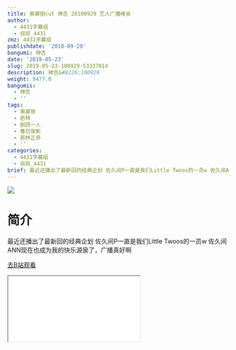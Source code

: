 ```yaml
---
title: 奥黛丽cut 神舌 20100929 艺人广播峰会
author:
  - 4431字幕组
  - 叔叔_4431
zmz: 4431字幕组
publishdate: '2010-09-29'
bangumi: 神舌
date: '2019-05-23'
slug: 2019-05-23-100929-53337014
description: 神舌&#8226;100929
weight: 9477.0
bangumis:
  - 神舌
  - ''
tags:
  - 奥黛丽
  - 若林
  - 剧团一人
  - 春日俊彰
  - 若林正恭
  - ''
categories:
  - 4431字幕组
  - 叔叔_4431
brief: 最近还播出了最新回的经典企划 佐久间P一直是我们Little Twoos的一员w 佐久间ANN现在也成为我的快乐源泉了，广播真好啊
---
```

![](https://raw.githubusercontent.com/tcgriffith/owaraisite/master/static/tmpimg/e573ae2aa4ff3547df12b180ae6c2710fb439256.jpg.480.jpg)
# 简介  
最近还播出了最新回的经典企划
佐久间P一直是我们Little Twoos的一员w
佐久间ANN现在也成为我的快乐源泉了，广播真好啊  

[去B站观看](https://www.bilibili.com/video/av53337014/)
<div class ="resp-container"><iframe class="testiframe" src="//player.bilibili.com/player.html?aid=53337014"", scrolling="no", allowfullscreen="true" > </iframe></div> 
